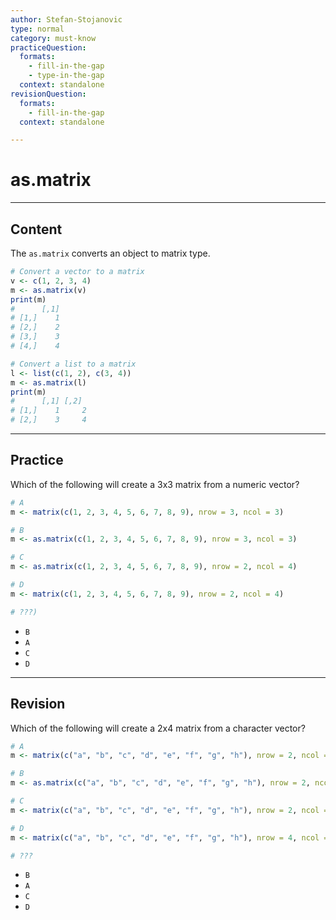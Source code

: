 ```yaml
---
author: Stefan-Stojanovic
type: normal
category: must-know
practiceQuestion:
  formats:
    - fill-in-the-gap
    - type-in-the-gap
  context: standalone
revisionQuestion:
  formats:
    - fill-in-the-gap
  context: standalone

---
```


# as.matrix

---

## Content

The `as.matrix` converts an object to matrix type.

```r
# Convert a vector to a matrix
v <- c(1, 2, 3, 4)
m <- as.matrix(v)
print(m)  
#      [,1]
# [1,]    1
# [2,]    2
# [3,]    3
# [4,]    4

# Convert a list to a matrix
l <- list(c(1, 2), c(3, 4))
m <- as.matrix(l)
print(m)  
#      [,1] [,2]
# [1,]    1     2
# [2,]    3     4
```

---
## Practice

Which of the following will create a 3x3 matrix from a numeric vector?

```r
# A
m <- matrix(c(1, 2, 3, 4, 5, 6, 7, 8, 9), nrow = 3, ncol = 3)

# B
m <- as.matrix(c(1, 2, 3, 4, 5, 6, 7, 8, 9), nrow = 3, ncol = 3)

# C
m <- as.matrix(c(1, 2, 3, 4, 5, 6, 7, 8, 9), nrow = 2, ncol = 4)

# D
m <- matrix(c(1, 2, 3, 4, 5, 6, 7, 8, 9), nrow = 2, ncol = 4)

# ???)
```


- `B`
- `A`
- `C`
- `D`

---
## Revision

Which of the following will create a 2x4 matrix from a character vector?

```r
# A
m <- matrix(c("a", "b", "c", "d", "e", "f", "g", "h"), nrow = 2, ncol = 4)

# B
m <- as.matrix(c("a", "b", "c", "d", "e", "f", "g", "h"), nrow = 2, ncol = 4)

# C
m <- matrix(c("a", "b", "c", "d", "e", "f", "g", "h"), nrow = 2, ncol = 4)

# D
m <- matrix(c("a", "b", "c", "d", "e", "f", "g", "h"), nrow = 4, ncol = 2)

# ???
```

- `B`
- `A`
- `C`
- `D`
